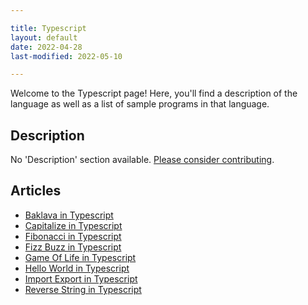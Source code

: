 ```yaml
---

title: Typescript
layout: default
date: 2022-04-28
last-modified: 2022-05-10

---
```


Welcome to the Typescript page! Here, you'll find a description of the language as well as a list of sample programs in that language.

## Description

No 'Description' section available. [Please consider contributing](https://github.com/TheRenegadeCoder/sample-programs-website).

## Articles

- [Baklava in Typescript](https://sampleprograms.io/projects/baklava/typescript)
- [Capitalize in Typescript](https://sampleprograms.io/projects/capitalize/typescript)
- [Fibonacci in Typescript](https://sampleprograms.io/projects/fibonacci/typescript)
- [Fizz Buzz in Typescript](https://sampleprograms.io/projects/fizz-buzz/typescript)
- [Game Of Life in Typescript](https://sampleprograms.io/projects/game-of-life/typescript)
- [Hello World in Typescript](https://sampleprograms.io/projects/hello-world/typescript)
- [Import Export in Typescript](https://sampleprograms.io/projects/import-export/typescript)
- [Reverse String in Typescript](https://sampleprograms.io/projects/reverse-string/typescript)